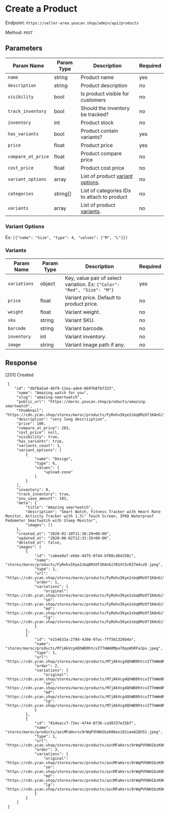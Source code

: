 # Create a Product

Endpoint: `https://seller-area.youcan.shop/admin/api/products` 

Method: `POST`

## Parameters

| Param Name | Param Type | Description | Required |
| --- | --- | --- | --- |
| `name` | string | Product name | yes |
| `description` | string | Product description | no |
| `visibility` | bool | Is product visible for customers | no |
| `track_inventory` | bool | Should the inventory be tracked? | no |
| `inventory` | int | Product stock | no |
| `has_variants` | bool | Product contain variants? | yes |
| `price` | float | Product price | yes |
| `compare_at_price` | float | Product compare price | no |
| `cost_price` | float | Product cost price | no |
| `variant_options` | array | List of product [variant options](#variant_options). | no |
| `categories` | string[] | List of categories IDs to attach to product | no |
| `variants` | array | List of product [variants](#variants). | no |

<a name="variant_options"></a>
### Variant Options

Ex: `[{"name": "Size", "type": 4, "values": ["M", "L"]}]`

<a name="variants"></a>
### Variants

| Param Name | Param Type | Description | Required |
| --- | --- | --- | --- |
| `variations` | object | Key, value pair of select variation. Ex: `{"Color": "Red", "Size": "M"}` | yes |
| `price` | float | Variant price. Default to product price. | no |
| `weight` | float | Variant weight. | no |
| `sku` | string | Variant SKU. | no |
| `barcode` | string | Variant barcode. | no |
| `inventory` | int | Variant inventory. | no |
| `image` | string | Variant image path if any. | no |

## Response

[201] Created

```
 {
    "id": "dbf8a5a4-4bf9-11ea-ade4-0697b8fb7323",
     "name": "Amazing watch for you",
     "slug": "amazing-smartwatch",
     "public_url": "https://maroc.youcan.shop/products/amazing-smartwatch",
     "thumbnail": "https://cdn.ycan.shop/stores/maroc/products/FyRohvIKye2sbq6MzOf1KAnGiYB1Xt5vRZ7m4xzD_md.jpeg",
     "description": "very long descriiption",
     "price": 100,
     "compare_at_price": 203,
     "cost_price": null,
     "visibility": true,
     "has_variants": true,
     "variants_count": 1,
     "variant_options": [
         {
             "name": "Design",
             "type": 6,
             "values": [
                 "upload-zone"
             ]
         }
     ],
     "inventory": 0,
     "track_inventory": true,
     "you_save_amount": 103,
     "meta": {
         "title": "Amazing smartwatch",
         "description": "Smart Watch, Fitness Tracker with Heart Rate Monitor, Activity Tracker with 1.3\" Touch Screen, IP68 Waterproof Pedometer Smartwatch with Sleep Monitor",
         "images": []
     },
     "created_at": "2020-02-10T11:38:29+00:00",
     "updated_at": "2020-06-02T12:31:35+00:00",
     "deleted_at": false,
     "images": [
         {
             "id": "ca6ee0a7-eb6e-4d75-8f44-bf08cd64258c",
             "name": "stores/maroc/products/FyRohvIKye2sbq6MzOf1KAnGiYB1Xt5vRZ7m4xzD.jpeg",
             "type": 1,
             "url": "https://cdn.ycan.shop/stores/maroc/products/FyRohvIKye2sbq6MzOf1KAnGiYB1Xt5vRZ7m4xzD.jpeg",
             "order": 1,
             "variations": {
                 "original": "https://cdn.ycan.shop/stores/maroc/products/FyRohvIKye2sbq6MzOf1KAnGiYB1Xt5vRZ7m4xzD.jpeg",
                 "sm": "https://cdn.ycan.shop/stores/maroc/products/FyRohvIKye2sbq6MzOf1KAnGiYB1Xt5vRZ7m4xzD_sm.jpeg",
                 "md": "https://cdn.ycan.shop/stores/maroc/products/FyRohvIKye2sbq6MzOf1KAnGiYB1Xt5vRZ7m4xzD_md.jpeg",
                 "lg": "https://cdn.ycan.shop/stores/maroc/products/FyRohvIKye2sbq6MzOf1KAnGiYB1Xt5vRZ7m4xzD_lg.jpeg"
             }
         },
         {
             "id": "e154633a-2784-4366-97ac-7ff561326b4a",
             "name": "stores/maroc/products/M7jAkVcg4QhWD0htcvIT7mWm0Mpo7OqxWSRFaJpv.jpeg",
             "type": 1,
             "url": "https://cdn.ycan.shop/stores/maroc/products/M7jAkVcg4QhWD0htcvIT7mWm0Mpo7OqxWSRFaJpv.jpeg",
             "order": 2,
             "variations": {
                 "original": "https://cdn.ycan.shop/stores/maroc/products/M7jAkVcg4QhWD0htcvIT7mWm0Mpo7OqxWSRFaJpv.jpeg",
                 "sm": "https://cdn.ycan.shop/stores/maroc/products/M7jAkVcg4QhWD0htcvIT7mWm0Mpo7OqxWSRFaJpv_sm.jpeg",
                 "md": "https://cdn.ycan.shop/stores/maroc/products/M7jAkVcg4QhWD0htcvIT7mWm0Mpo7OqxWSRFaJpv_md.jpeg",
                 "lg": "https://cdn.ycan.shop/stores/maroc/products/M7jAkVcg4QhWD0htcvIT7mWm0Mpo7OqxWSRFaJpv_lg.jpeg"
             }
         },
         {
             "id": "814eacc7-72ec-4744-8736-ca38337e31bf",
             "name": "stores/maroc/products/azcMFaHxrsc9rWqPVhNH1bzK06evi0JimoA2Qh51.jpeg",
             "type": 1,
             "url": "https://cdn.ycan.shop/stores/maroc/products/azcMFaHxrsc9rWqPVhNH1bzK06evi0JimoA2Qh51.jpeg",
             "order": 3,
             "variations": {
                 "original": "https://cdn.ycan.shop/stores/maroc/products/azcMFaHxrsc9rWqPVhNH1bzK06evi0JimoA2Qh51.jpeg",
                 "sm": "https://cdn.ycan.shop/stores/maroc/products/azcMFaHxrsc9rWqPVhNH1bzK06evi0JimoA2Qh51_sm.jpeg",
                 "md": "https://cdn.ycan.shop/stores/maroc/products/azcMFaHxrsc9rWqPVhNH1bzK06evi0JimoA2Qh51_md.jpeg",
                 "lg": "https://cdn.ycan.shop/stores/maroc/products/azcMFaHxrsc9rWqPVhNH1bzK06evi0JimoA2Qh51_lg.jpeg"
             }
         }
     ]
 }
```
